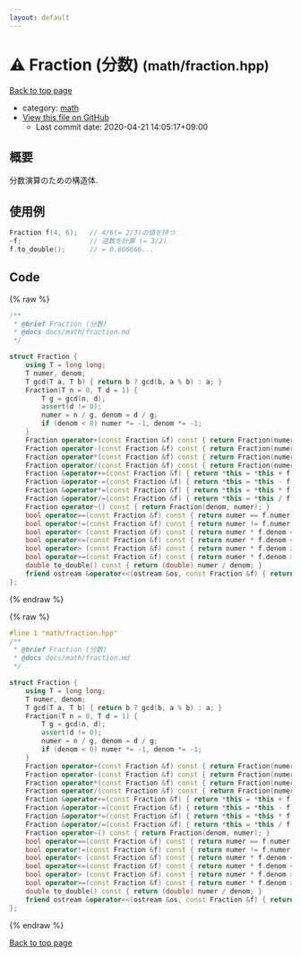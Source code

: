 ```yaml
---
layout: default
---
```


<!-- mathjax config similar to math.stackexchange -->
<script type="text/javascript" async
  src="https://cdnjs.cloudflare.com/ajax/libs/mathjax/2.7.5/MathJax.js?config=TeX-MML-AM_CHTML">
</script>
<script type="text/x-mathjax-config">
  MathJax.Hub.Config({
    TeX: { equationNumbers: { autoNumber: "AMS" }},
    tex2jax: {
      inlineMath: [ ['$','$'] ],
      processEscapes: true
    },
    "HTML-CSS": { matchFontHeight: false },
    displayAlign: "left",
    displayIndent: "2em"
  });
</script>

<script type="text/javascript" src="https://cdnjs.cloudflare.com/ajax/libs/jquery/3.4.1/jquery.min.js"></script>
<script src="https://cdn.jsdelivr.net/npm/jquery-balloon-js@1.1.2/jquery.balloon.min.js" integrity="sha256-ZEYs9VrgAeNuPvs15E39OsyOJaIkXEEt10fzxJ20+2I=" crossorigin="anonymous"></script>
<script type="text/javascript" src="../../assets/js/copy-button.js"></script>
<link rel="stylesheet" href="../../assets/css/copy-button.css" />


# :warning: Fraction (分数) <small>(math/fraction.hpp)</small>

<a href="../../index.html">Back to top page</a>

* category: <a href="../../index.html#7e676e9e663beb40fd133f5ee24487c2">math</a>
* <a href="{{ site.github.repository_url }}/blob/master/math/fraction.hpp">View this file on GitHub</a>
    - Last commit date: 2020-04-21 14:05:17+09:00




## 概要

分数演算のための構造体.

## 使用例

```cpp
Fraction f(4, 6);   // 4/6(= 2/3)の値を持つ
~f;                 // 逆数を計算 (= 3/2)
f.to_double();      // = 0.666666...
```


## Code

<a id="unbundled"></a>
{% raw %}
```cpp
/**
 * @brief Fraction (分数)
 * @docs docs/math/fraction.md
 */

struct Fraction {
    using T = long long;
    T numer, denom;
    T gcd(T a, T b) { return b ? gcd(b, a % b) : a; }
    Fraction(T n = 0, T d = 1) {
        T g = gcd(n, d);
        assert(d != 0);
        numer = n / g, denom = d / g;
        if (denom < 0) numer *= -1, denom *= -1;
    }
    Fraction operator+(const Fraction &f) const { return Fraction(numer * f.denom + denom * f.numer, denom * f.denom); }
    Fraction operator-(const Fraction &f) const { return Fraction(numer * f.denom - denom * f.numer, denom * f.denom); }
    Fraction operator*(const Fraction &f) const { return Fraction(numer * f.numer, denom * f.denom); }
    Fraction operator/(const Fraction &f) const { return Fraction(numer * f.denom, denom * f.numer); }
    Fraction &operator+=(const Fraction &f) { return *this = *this + f; }
    Fraction &operator-=(const Fraction &f) { return *this = *this - f; }
    Fraction &operator*=(const Fraction &f) { return *this = *this * f; }
    Fraction &operator/=(const Fraction &f) { return *this = *this / f; }
    Fraction operator~() const { return Fraction(denom, numer); }
    bool operator==(const Fraction &f) const { return numer == f.numer and denom == f.denom; }
    bool operator!=(const Fraction &f) const { return numer != f.numer  or denom != f.denom; }
    bool operator< (const Fraction &f) const { return numer * f.denom <  f.numer * denom; }
    bool operator<=(const Fraction &f) const { return numer * f.denom <= f.numer * denom; }
    bool operator> (const Fraction &f) const { return numer * f.denom >  f.numer * denom; }
    bool operator>=(const Fraction &f) const { return numer * f.denom >= f.numer * denom; }
    double to_double() const { return (double) numer / denom; }
    friend ostream &operator<<(ostream &os, const Fraction &f) { return os << f.numer << " / " << f.denom; }
};

```
{% endraw %}

<a id="bundled"></a>
{% raw %}
```cpp
#line 1 "math/fraction.hpp"
/**
 * @brief Fraction (分数)
 * @docs docs/math/fraction.md
 */

struct Fraction {
    using T = long long;
    T numer, denom;
    T gcd(T a, T b) { return b ? gcd(b, a % b) : a; }
    Fraction(T n = 0, T d = 1) {
        T g = gcd(n, d);
        assert(d != 0);
        numer = n / g, denom = d / g;
        if (denom < 0) numer *= -1, denom *= -1;
    }
    Fraction operator+(const Fraction &f) const { return Fraction(numer * f.denom + denom * f.numer, denom * f.denom); }
    Fraction operator-(const Fraction &f) const { return Fraction(numer * f.denom - denom * f.numer, denom * f.denom); }
    Fraction operator*(const Fraction &f) const { return Fraction(numer * f.numer, denom * f.denom); }
    Fraction operator/(const Fraction &f) const { return Fraction(numer * f.denom, denom * f.numer); }
    Fraction &operator+=(const Fraction &f) { return *this = *this + f; }
    Fraction &operator-=(const Fraction &f) { return *this = *this - f; }
    Fraction &operator*=(const Fraction &f) { return *this = *this * f; }
    Fraction &operator/=(const Fraction &f) { return *this = *this / f; }
    Fraction operator~() const { return Fraction(denom, numer); }
    bool operator==(const Fraction &f) const { return numer == f.numer and denom == f.denom; }
    bool operator!=(const Fraction &f) const { return numer != f.numer  or denom != f.denom; }
    bool operator< (const Fraction &f) const { return numer * f.denom <  f.numer * denom; }
    bool operator<=(const Fraction &f) const { return numer * f.denom <= f.numer * denom; }
    bool operator> (const Fraction &f) const { return numer * f.denom >  f.numer * denom; }
    bool operator>=(const Fraction &f) const { return numer * f.denom >= f.numer * denom; }
    double to_double() const { return (double) numer / denom; }
    friend ostream &operator<<(ostream &os, const Fraction &f) { return os << f.numer << " / " << f.denom; }
};

```
{% endraw %}

<a href="../../index.html">Back to top page</a>

